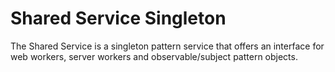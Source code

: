 # Shared Service Singleton

The Shared Service is a singleton pattern service that offers an interface for web workers, server workers and observable/subject pattern objects.
